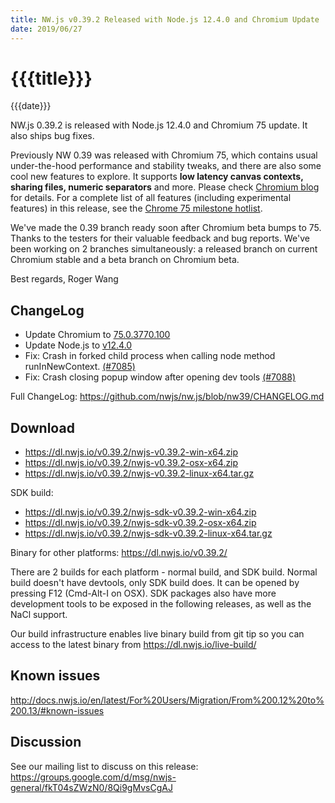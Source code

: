 ```yaml
---
title: NW.js v0.39.2 Released with Node.js 12.4.0 and Chromium Update
date: 2019/06/27
---
```

# {{{title}}}
{{{date}}}

NW.js 0.39.2 is released with Node.js 12.4.0 and Chromium 75 update. It also ships bug fixes.

Previously NW 0.39 was released with Chromium 75, which contains usual under-the-hood performance and stability tweaks, and there are also some cool new features to explore. It supports **low latency canvas contexts, sharing files, numeric separators** and more. Please check [Chromium blog](https://blog.chromium.org/2019/05/chrome-75-beta-low-latency-canvas.html) for details. For a complete list of all features (including experimental features) in this release, see the [Chrome 75 milestone hotlist](https://www.chromestatus.com/features#milestone=75).

We've made the 0.39 branch ready soon after Chromium beta bumps to 75. Thanks to the testers for their valuable feedback and bug reports. We've been working on 2 branches simultaneously: a released branch on current Chromium stable and a beta branch on Chromium beta.

Best regards,
Roger Wang

## ChangeLog

- Update Chromium to [75.0.3770.100](https://chromereleases.googleblog.com/2019/06/stable-channel-update-for-desktop_18.html)
- Update Node.js to [v12.4.0](https://nodejs.org/en/blog/release/v12.4.0/)
- Fix: Crash in forked child process when calling node method runInNewContext. [(#7085)](https://github.com/nwjs/nw.js/issues/7085)
- Fix: Crash closing popup window after opening dev tools [(#7088)](https://github.com/nwjs/nw.js/issues/7088)

Full ChangeLog: https://github.com/nwjs/nw.js/blob/nw39/CHANGELOG.md

## Download 

* https://dl.nwjs.io/v0.39.2/nwjs-v0.39.2-win-x64.zip 
* https://dl.nwjs.io/v0.39.2/nwjs-v0.39.2-osx-x64.zip 
* https://dl.nwjs.io/v0.39.2/nwjs-v0.39.2-linux-x64.tar.gz 

SDK build: 
* https://dl.nwjs.io/v0.39.2/nwjs-sdk-v0.39.2-win-x64.zip 
* https://dl.nwjs.io/v0.39.2/nwjs-sdk-v0.39.2-osx-x64.zip 
* https://dl.nwjs.io/v0.39.2/nwjs-sdk-v0.39.2-linux-x64.tar.gz 

Binary for other platforms: https://dl.nwjs.io/v0.39.2/ 

There are 2 builds for each platform - normal build, and SDK build. Normal build doesn't have devtools, only SDK build does. lt can be opened by pressing F12 (Cmd-Alt-I on OSX). SDK packages also have more development tools to be exposed in the following releases, as well as the NaCl support.

Our build infrastructure enables live binary build from git tip so you can access to the latest binary from https://dl.nwjs.io/live-build/ 

## Known issues 

http://docs.nwjs.io/en/latest/For%20Users/Migration/From%200.12%20to%200.13/#known-issues

## Discussion

See our mailing list to discuss on this release: https://groups.google.com/d/msg/nwjs-general/fkT04sZWzN0/8Qi9gMvsCgAJ
